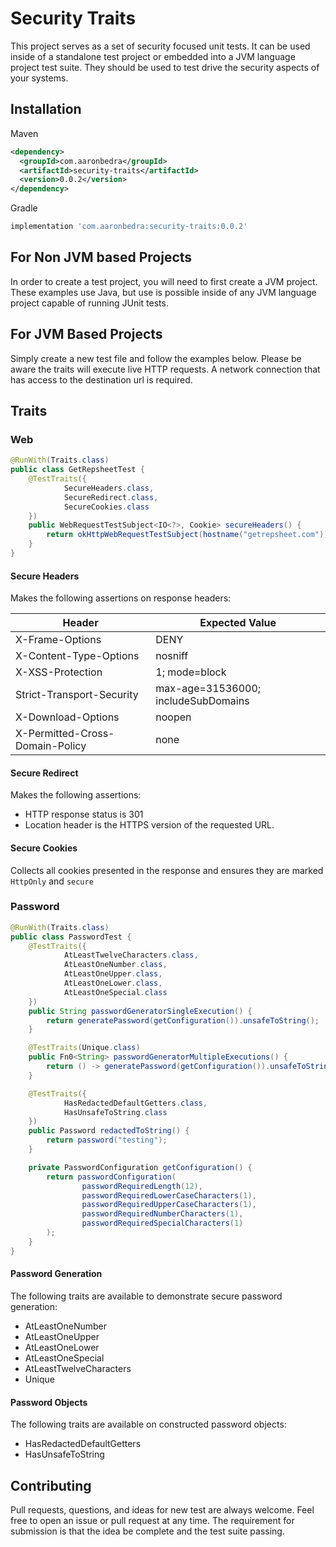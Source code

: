 # Security Traits

This project serves as a set of security focused unit tests. It can be used inside of a standalone test project or embedded into a JVM language project test suite. They should be used to test drive the security aspects of your systems.

## Installation

Maven
```xml
<dependency>
  <groupId>com.aaronbedra</groupId>
  <artifactId>security-traits</artifactId>
  <version>0.0.2</version>
</dependency>
```

Gradle
```groovy
implementation 'com.aaronbedra:security-traits:0.0.2'
```

## For Non JVM based Projects

In order to create a test project, you will need to first create a JVM project. These examples use Java, but use is possible inside of any JVM language project capable of running JUnit tests.

## For JVM Based Projects

Simply create a new test file and follow the examples below. Please be aware the traits will execute live HTTP requests. A network connection that has access to the destination url is required.

## Traits

### Web

```java
@RunWith(Traits.class)
public class GetRepsheetTest {
    @TestTraits({
            SecureHeaders.class,
            SecureRedirect.class,
            SecureCookies.class
    })
    public WebRequestTestSubject<IO<?>, Cookie> secureHeaders() {
        return okHttpWebRequestTestSubject(hostname("getrepsheet.com"));
    }
}
```

#### Secure Headers

Makes the following assertions on response headers:

| Header                         | Expected Value                     |
|--------------------------------|------------------------------------|
|X-Frame-Options                 | DENY                               |
|X-Content-Type-Options          | nosniff                            |
|X-XSS-Protection                | 1; mode=block                      |
|Strict-Transport-Security       | max-age=31536000; includeSubDomains|
|X-Download-Options              | noopen                             |
|X-Permitted-Cross-Domain-Policy | none                               |

#### Secure Redirect

Makes the following assertions:

* HTTP response status is 301
* Location header is the HTTPS version of the requested URL.

#### Secure Cookies

Collects all cookies presented in the response and ensures they are marked `HttpOnly` and `secure`

### Password

```java
@RunWith(Traits.class)
public class PasswordTest {
    @TestTraits({
            AtLeastTwelveCharacters.class,
            AtLeastOneNumber.class,
            AtLeastOneUpper.class,
            AtLeastOneLower.class,
            AtLeastOneSpecial.class
    })
    public String passwordGeneratorSingleExecution() {
        return generatePassword(getConfiguration()).unsafeToString();
    }

    @TestTraits(Unique.class)
    public Fn0<String> passwordGeneratorMultipleExecutions() {
        return () -> generatePassword(getConfiguration()).unsafeToString();
    }

    @TestTraits({
            HasRedactedDefaultGetters.class,
            HasUnsafeToString.class
    })
    public Password redactedToString() {
        return password("testing");
    }

    private PasswordConfiguration getConfiguration() {
        return passwordConfiguration(
                passwordRequiredLength(12),
                passwordRequiredLowerCaseCharacters(1),
                passwordRequiredUpperCaseCharacters(1),
                passwordRequiredNumberCharacters(1),
                passwordRequiredSpecialCharacters(1)
        );
    }
}
```

#### Password Generation

The following traits are available to demonstrate secure password generation:

* AtLeastOneNumber
* AtLeastOneUpper
* AtLeastOneLower
* AtLeastOneSpecial
* AtLeastTwelveCharacters
* Unique

#### Password Objects

The following traits are available on constructed password objects:

* HasRedactedDefaultGetters
* HasUnsafeToString

## Contributing

Pull requests, questions, and ideas for new test are always welcome. Feel free to open an issue or pull request at any time. The requirement for submission is that the idea be complete and the test suite passing.
